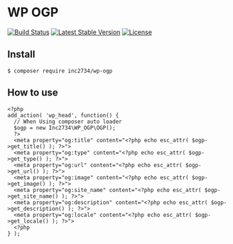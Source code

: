 # WP OGP

[![Build Status](https://travis-ci.org/inc2734/wp-ogp.svg?branch=master)](https://travis-ci.org/inc2734/wp-ogp)
[![Latest Stable Version](https://poser.pugx.org/inc2734/wp-ogp/v/stable)](https://packagist.org/packages/inc2734/wp-ogp)
[![License](https://poser.pugx.org/inc2734/wp-ogp/license)](https://packagist.org/packages/inc2734/wp-ogp)

## Install
```
$ composer require inc2734/wp-ogp
```

## How to use
```
<?php
add_action( 'wp_head', function() {
  // When Using composer auto loader
  $ogp = new Inc2734\WP_OGP\OGP();
  ?>
  <meta property="og:title" content="<?php echo esc_attr( $ogp->get_title() ); ?>">
  <meta property="og:type" content="<?php echo esc_attr( $ogp->get_type() ); ?>">
  <meta property="og:url" content="<?php echo esc_attr( $ogp->get_url() ); ?>">
  <meta property="og:image" content="<?php echo esc_attr( $ogp->get_image() ); ?>">
  <meta property="og:site_name" content="<?php echo esc_attr( $ogp->get_site_name() ); ?>">
  <meta property="og:description" content="<?php echo esc_attr( $ogp->get_description() ); ?>">
  <meta property="og:locale" content="<?php echo esc_attr( $ogp->get_locale() ); ?>">
  <?php
} );
```
